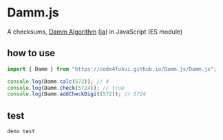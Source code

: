 # Damm.js

A checksums, [Damm Algorithm](https://en.wikipedia.org/wiki/Damm_algorithm) ([ja](https://ja.wikipedia.org/wiki/Damm%E3%82%A2%E3%83%AB%E3%82%B4%E3%83%AA%E3%82%BA%E3%83%A0)) in JavaScript (ES module)

## how to use

```js
import { Damm } from "https://code4fukui.github.io/Damm.js/Damm.js";

console.log(Damm.calc(572)); // 4
console.log(Damm.check(5724)); // true
console.log(Damm.addCheckDigit(572)); // 5724
```

## test

```
deno test
```

